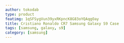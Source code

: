 ```yaml
---
author: tokodab
type: product
featimg: 1qSFSygVun39yxRKpncK8G83oYQAqgOay
title: Cristiano Ronaldo CR7 Samsung Galaxy S9 Case
tags: [samsung, galaxy, s9]
category: [samsung]
---
```

